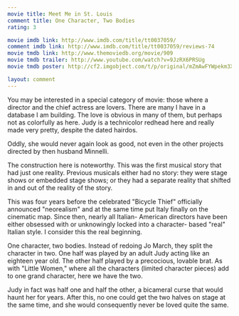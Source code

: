 ```yaml
---
movie title: Meet Me in St. Louis
comment title: One Character, Two Bodies
rating: 3

movie imdb link: http://www.imdb.com/title/tt0037059/
comment imdb link: http://www.imdb.com/title/tt0037059/reviews-74
movie tmdb link: http://www.themoviedb.org/movie/909
movie tmdb trailer: http://www.youtube.com/watch?v=9JzRX6PRSUg
movie tmdb poster: http://cf2.imgobject.com/t/p/original/mZmAwFYWpekm3X27CrXelVEVK2U.jpg

layout: comment
---
```


You may be interested in a special category of movie: those where a director and the chief actress are lovers. There are many I have in a database I am building. The love is obvious in many of them, but perhaps not as colorfully as here. Judy is a technicolor redhead here and really made very pretty, despite the dated hairdos. 

Oddly, she would never again look as good, not even in the other projects directed by then husband Minnelli.

The construction here is noteworthy. This was the first musical story that had just one reality. Previous musicals either had no story: they were stage shows or embedded stage shows; or they had a separate reality that shifted in and out of the reality of the story.

This was four years before the celebrated "Bicycle Thief" officially announced "neorealism" and at the same time put Italy finally on the cinematic map. Since then, nearly all Italian- American directors have been either obsessed with or unknowingly locked into a character- based "real" Italian style. I consider this the real beginning.

One character, two bodies. Instead of redoing Jo March, they split the character in two. One half was played by an adult Judy acting like an eighteen year old. The other half played by a precocious, lovable brat. As with "Little Women," where all the characters (limited character pieces) add to one grand character, here we have the two.

Judy in fact was half one and half the other, a bicameral curse that would haunt her for years. After this, no one could get the two halves on stage at the same time, and she would consequently never be loved quite the same.